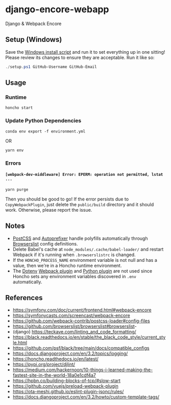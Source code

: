 # django-encore-webapp

Django & Webpack Encore

## Setup (Windows)

Save the [Windows install script](https://raw.githubusercontent.com/TropicalRaisel/django-encore-webapp/main/scripts/setup.ps1) and run it to set everything up in one sitting!
Please review its changes to ensure they are acceptable. Run it like so:
```powershell
./setup.ps1 GitHub-Username GitHub-Email
```

## Usage

### Runtime
```
honcho start
```

### Update Python Dependencies
```
conda env export -f environment.yml
```
OR
```
yarn env
```

### Errors

#### `[webpack-dev-middleware] Error: EPERM: operation not permitted, lstat ...`
```
yarn purge
```
Then you should be good to go!
If the error persists due to `CopyWebpackPlugin`, just delete the `public/build` directory and it should work.
Otherwise, please report the issue.

## Notes

*   [PostCSS](https://github.com/postcss/postcss#postcss-) and [Autoprefixer](https://github.com/postcss/autoprefixer#autoprefixer-) handle polyfills automatically through [Browserslist](https://github.com/browserslist/browserslist#browserslist-) config definitions.
*   Delete Babel's cache at `node_modules/.cache/babel-loader/` and restart Webpack if it's running when `.browserslistrc` is changed.
*   If the `HONCHO_PROCESS_NAME` environment variable is not null and has a value, then we're in a Honcho runtime environment.
*   The [Dotenv](https://www.npmjs.com/package/dotenv) [Webpack plugin](https://github.com/mrsteele/dotenv-webpack) and [Python plugin](https://pypi.org/project/python-dotenv/) are not used since Honcho sets any environment variables discovered in `.env` automatically.

## References

*   <https://symfony.com/doc/current/frontend.html#webpack-encore>
*   <https://symfonycasts.com/screencast/webpack-encore>
*   <https://github.com/webpack-contrib/postcss-loader#config-files>
*   <https://github.com/browserslist/browserslist#browserslist>-
*   (django) <https://teckave.com/linting_and_code_formatting/>
*   <https://black.readthedocs.io/en/stable/the_black_code_style/current_style.html>
*   <https://github.com/psf/black/tree/main/docs/compatible_configs>
*   <https://docs.djangoproject.com/en/3.2/topics/logging/>
*   <https://honcho.readthedocs.io/en/latest/>
*   <https://pypi.org/project/djlint/>
*   <https://medium.com/hackernoon/10-things-i-learned-making-the-fastest-site-in-the-world-18a0e1cdf4a7>
*   <https://hpbn.co/building-blocks-of-tcp/#slow-start>
*   <https://github.com/vuejs/preload-webpack-plugin>
*   <https://ota-meshi.github.io/eslint-plugin-jsonc/rules/>
*   <https://docs.djangoproject.com/en/3.2/howto/custom-template-tags/>
